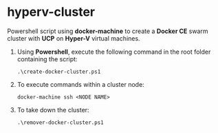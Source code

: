 # hyperv-cluster
Powershell script using **docker-machine** to create a **Docker CE** swarm cluster with **UCP** on **Hyper-V** virtual machines.

1. Using **Powershell**, execute the following command in the root folder containing the script:

   `.\create-docker-cluster.ps1`
   
2. To execute commands within a cluster node:

   `docker-machine ssh <NODE NAME>`
   
3. To take down the cluster:

   `.\remover-docker-cluster.ps1`
